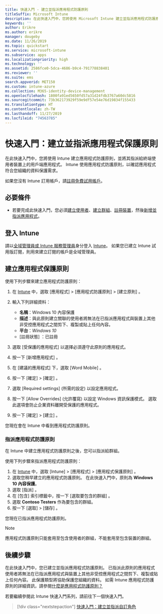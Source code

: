 ```yaml
---
title: 快速入門 - 建立並指派應用程式防護原則
titleSuffix: Microsoft Intune
description: 在此快速入門中，您將使用 Microsoft Intune 建立並指派應用程式防護原則。
keywords: ''
author: Erikre
ms.author: erikre
manager: dougeby
ms.date: 11/26/2019
ms.topic: quickstart
ms.service: microsoft-intune
ms.subservice: apps
ms.localizationpriority: high
ms.technology: ''
ms.assetid: 2586fce0-5dca-4686-b9c4-791778838401
ms.reviewer: ''
ms.suite: ems
search.appverid: MET150
ms.custom: intune-azure
ms.collection: M365-identity-device-management
ms.openlocfilehash: 1800fa91ed5650fd57a31d24fdb3767a60dc5816
ms.sourcegitcommit: 73b362173929f59e9df57e54e76d19834f155433
ms.translationtype: HT
ms.contentlocale: zh-TW
ms.lasthandoff: 11/27/2019
ms.locfileid: "74563785"
---
```

# <a name="quickstart-create-and-assign-an-app-protection-policy"></a>快速入門：建立並指派應用程式保護原則

在此快速入門中，您將使用 Intune 建立應用程式防護原則，並將其指派給終端使用者裝置上的用戶端應用程式。 Intune 使用應用程式防護原則，以確認應用程式符合您組織的資料保護需求。

如果您沒有 Intune 訂用帳戶，請[註冊免費試用帳戶](../fundamentals/free-trial-sign-up.md)。

## <a name="prerequisites"></a>必要條件

- 若要完成此快速入門，您必須[建立使用者](../fundamentals/quickstart-create-user.md)、[建立群組](../fundamentals/quickstart-create-group.md)、[註冊裝置](../quickstart-setup-auto-enrollment.md)，然後[新增並指派應用程式](../quickstart-add-assign-app.md)。

## <a name="sign-in-to-intune"></a>登入 Intune

請以[全域管理員或 Intune 服務管理員](../fundamentals/users-add.md#types-of-administrators)身分登入 [Intune](https://aka.ms/intuneportal)。 如果您已建立 Intune 試用版訂閱，則用來建立訂閱的帳戶是全域管理員。

## <a name="create-an-app-protection-policy"></a>建立應用程式保護原則

使用下列步驟來建立應用程式防護原則：

1. 在 [Intune](https://aka.ms/intuneportal) 中，選取 [應用程式]   > [應用程式防護原則]   > [建立原則]  。 
2. 輸入下列詳細資料： 

    - **名稱**：Windows 10 內容保護 
    - **描述**：與此原則建立關聯的使用者將無法在已指派應用程式與裝置上其他非受控應用程式之間剪下、複製或貼上任何內容。 
    - **平台**：*Windows 10*
    - [註冊狀態]  ：已註冊 

3. 選取 [受保護的應用程式]  以選擇必須遵守此原則的應用程式。
4. 按一下 [新增應用程式]  。
5. 在 [建議的應用程式]  下，選取 [Word Mobile]  。
5. 按一下 [確定]   > [確定]  。 
6. 選取 [Required settings] \(所需的設定\)  以設定應用程式。
7. 按一下 [Allow Overrides] \(允許覆寫\)  以設定 Windows 資訊保護模式。 選取此選項會防止企業資料離開受保護的應用程式。
8. 按一下 [確定]   > [建立]  。

您現在會在 Intune 中看到應用程式防護原則。

### <a name="assign-the-app-protection-policy"></a>指派應用程式防護原則

在 Intune 中建立應用程式防護原則之後，您可以指派給群組。 

使用下列步驟來指派應用程式防護原則：

1. 在 [Intune](https://aka.ms/intuneportal) 中，選取 [Intune]   > [應用程式]   > [應用程式保護原則]  。 
2. 選取您稍早建立的應用程式防護原則。 在此快速入門中，原則為 **Windows 10 內容保護**。
3. 選取 [指派]  。
4. 在 [包含]  索引標籤中，按一下 [選取要包含的群組]  。
5. 選取 **Contoso Testers** 作為要包含的群組。
6. 按一下 [選取]   > [儲存]  。 

您現在已指派應用程式防護原則。

> [!NOTE]
> 應用程式防護原則只能套用至包含使用者的群組，不能套用至包含裝置的群組。

## <a name="next-steps"></a>後續步驟

在此快速入門中，您已建立並指派應用程式防護原則。 已指派此原則的應用程式使用者將無法在已指派應用程式與裝置上其他非受控應用程式之間剪下、複製或貼上任何內容。 此保護類型將協助保護您組織的資料。 如需 Intune 應用程式防護原則的詳細資訊，請參閱[什麼是應用程式防護原則？](app-protection-policy.md)

若要繼續參閱此 Intune 快速入門系列，請前往下一個快速入門。

> [!div class="nextstepaction"]
> [快速入門：建立並指派自訂角色](../fundamentals/create-custom-role.md)
